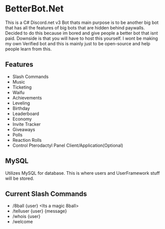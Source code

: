 
#  BetterBot.Net

This is a C# Discord.net v3 Bot thats main purpose is to be another big bot that has all the features of big bots that are hidden behind paywalls. Decided to do this because im bored and give people a better bot that isnt paid. Downside is that you will have to host this yourself. I wont be making my own Verified bot and this is mainly just to be open-source and help people learn from this.


## Features

* Slash Commands
* Music
* Ticketing
* Waifu
* Achievements
* Leveling
* Birthday
* Leaderboard
* Economy
* Invite Tracker
* Giveaways
* Polls
* Reaction Rolls
* Control Pterodactyl Panel Client/Application(Optional)


## MySQL
Utilizes MySQL for database.
This is where users and UserFramework stuff will be stored.

## Current Slash Commands

* /8ball {user} <Its a magic 8ball>
* /telluser {user} {message} <Have the bot msg a user in dms>
* /whois {user} <Gives you a brief description of user in Guild>
* /welcome <Simulates welcome message on you>
